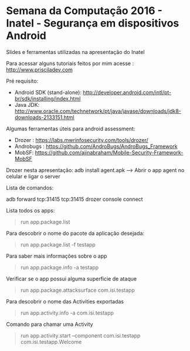 # Semana da Computação 2016 - Inatel - Segurança em dispositivos Android
Slides e ferramentas utilizadas na apresentação do Inatel

Para acessar alguns tutoriais feitos por mim acesse : http://www.prisciladev.com

Pré requisito:
- Android SDK (stand-alone): http://developer.android.com/intl/pt-br/sdk/installing/index.html 
- Java JDK: http://www.oracle.com/technetwork/pt/java/javase/downloads/jdk8-downloads-2133151.html

Algumas ferramentas úteis para android assessment:
- Drozer : https://labs.mwrinfosecurity.com/tools/drozer/
- Androbugs : https://github.com/AndroBugs/AndroBugs_Framework
- MobSF: https://github.com/ajinabraham/Mobile-Security-Framework-MobSF

Drozer nesta apresentação:
adb install agent.apk
--> Abrir o app agent no celular e ligar o server

Lista de comandos:

adb forward tcp:31415 tcp:31415
drozer console connect

Lista todos os apps:
> run app.package.list

Para descobrir o nome do pacote da aplicação desejada:
> run app.package.list -f testapp

Para saber mais informações sobre o app
> run app.package.info -a testapp

Verificar se o app possui alguma superficie de ataque
> run app.package.attacksurface com.isi.testapp

Para descobrir o nome das Activities exportadas
> run app.activity.info -a com.isi.testapp

Comando para chamar uma Activity
> run app.activity.start –component com.isi.testapp com.isi.testapp.Welcome


